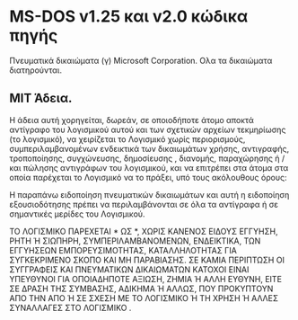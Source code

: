 # MS-DOS v1.25 και v2.0 κώδικα πηγής

Πνευματικά δικαιώματα (γ) Microsoft Corporation.
Ολα τα δικαιώματα διατηρούνται.

## MIT Άδεια.

Η άδεια αυτή χορηγείται, δωρεάν, σε οποιοδήποτε άτομο αποκτά αντίγραφο του λογισμικού αυτού και των σχετικών αρχείων τεκμηρίωσης (το λογισμικό), να χειρίζεται το Λογισμικό χωρίς περιορισμούς, συμπεριλαμβανομένων ενδεικτικά των δικαιωμάτων χρήσης, αντιγραφής, τροποποίησης, συγχώνευσης, δημοσίευσης , διανομής, παραχώρησης ή / και πώλησης αντιγράφων του λογισμικού, και να επιτρέπει στα άτομα στα οποία παρέχεται το Λογισμικό να το πράξει, υπό τους ακόλουθους όρους:

Η παραπάνω ειδοποίηση πνευματικών δικαιωμάτων και αυτή η ειδοποίηση εξουσιοδότησης πρέπει να περιλαμβάνονται σε όλα τα αντίγραφα ή σε σημαντικές μερίδες του Λογισμικού.

ΤΟ ΛΟΓΙΣΜΙΚΟ ΠΑΡΕΧΕΤΑΙ * ΩΣ *, ΧΩΡΙΣ ΚΑΝΕΝΟΣ ΕΙΔΟΥΣ ΕΓΓΥΗΣΗ, ΡΗΤΗ Ή ΣΙΩΠΗΡΗ, ΣΥΜΠΕΡΙΛΑΜΒΑΝΟΜΕΝΩΝ, ΕΝΔΕΙΚΤΙΚΑ, ΤΩΝ ΕΓΓΥΗΣΕΩΝ ΕΜΠΟΡΕΥΣΙΜΟΤΗΤΑΣ, ΚΑΤΑΛΛΗΛΟΤΗΤΑΣ ΓΙΑ ΣΥΓΚΕΚΡΙΜΕΝΟ ΣΚΟΠΟ ΚΑΙ ΜΗ ΠΑΡΑΒΙΑΣΗΣ. ΣΕ ΚΑΜΙΑ ΠΕΡΙΠΤΩΣΗ ΟΙ ΣΥΓΓΡΑΦΕΙΣ ΚΑΙ ΠΝΕΥΜΑΤΙΚΩΝ ΔΙΚΑΙΩΜΑΤΩΝ ΚΑΤΟΧΟΙ ΕΙΝΑΙ ΥΠΕΥΘΥΝΟΙ ΓΙΑ ΟΠΟΙΑΔΗΠΟΤΕ ΑΞΙΩΣΗ, ΖΗΜΙΑ Ή ΑΛΛΗ ΕΥΘΥΝΗ, ΕΙΤΕ ΣΕ ΔΡΑΣΗ ΤΗΣ ΣΥΜΒΑΣΗΣ, ΑΔΙΚΗΜΑ Ή ΑΛΛΩΣ, ΠΟΥ ΠΡΟΚΥΠΤΟΥΝ ΑΠΟ ΤΗΝ ΑΠΟ Ή ΣΕ ΣΧΕΣΗ ΜΕ ΤΟ ΛΟΓΙΣΜΙΚΟ Ή ΤΗ ΧΡΗΣΗ Ή ΑΛΛΕΣ ΣΥΝΑΛΛΑΓΕΣ ΣΤΟ ΛΟΓΙΣΜΙΚΟ .
